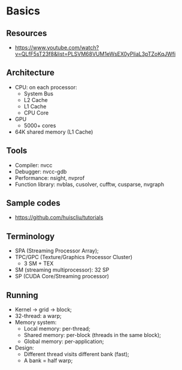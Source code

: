 # Basics

## Resources
- https://www.youtube.com/watch?v=QLfF5sT23f8&list=PLSVM68VUM1eWsEX0yPliaL3pTZoKqJWfi

## Architecture
- CPU: on each processor:
	- System Bus
	- L2 Cache
	- L1 Cache
	- CPU Core
- GPU
	- 5000+ cores
- 64K shared memory (L1 Cache)

## Tools
- Compiler: nvcc
- Debugger: nvcc-gdb
- Performance: nsight, nvprof
- Function library: nvblas, cusolver, cufftw, cusparse, nvgraph

## Sample codes
- https://github.com/huiscliu/tutorials

## Terminology
- SPA (Streaming Processor Array);
- TPC/GPC (Texture/Graphics Processor Cluster)
	- 3 SM + TEX
- SM (streaming multiprocessor): 32 SP
- SP (CUDA Core/Streaming processor)

## Running
- Kernel -> grid -> block;
- 32-thread: a warp;
- Memory system:
	- Local memory: per-thread;
	- Shared memory: per-block (threads in the same block);
	- Global memory: per-application;
- Design:
	- Different thread visits different bank (fast);
	- A bank = half warp;
